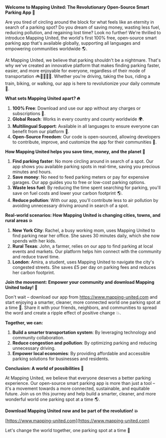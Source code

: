 **Welcome to Mapping United: The Revolutionary Open-Source Smart Parking App 🚀**

Are you tired of circling around the block for what feels like an eternity in search of a parking spot? Do you dream of saving money, wasting less fuel, reducing pollution, and regaining lost time? Look no further! We're thrilled to introduce Mapping United, the world's first 100% free, open-source smart parking app that's available globally, supporting all languages and empowering communities worldwide 🌎.

At Mapping United, we believe that parking shouldn't be a nightmare. That's why we've created an innovative platform that makes finding parking faster, easier, and more enjoyable for everyone, regardless of their mode of transportation 🚲🚌🚂🚴‍♂️. Whether you're driving, taking the bus, riding a train, biking, or walking, our app is here to revolutionize your daily commute 💪.

**What sets Mapping United apart? 🔥**

1. **100% Free**: Download and use our app without any charges or subscriptions 🎁.
2. **Global Reach**: Works in every country and county worldwide 🌍.
3. **Multilingual Support**: Available in all languages to ensure everyone can benefit from our platform 💬.
4. **Open-Source Freedom**: Our code is open-sourced, allowing developers to contribute, improve, and customize the app for their communities 🔧.

**How Mapping United helps you save time, money, and the planet 🌟**

1. **Find parking faster**: No more circling around in search of a spot. Our app shows you available parking spots in real-time, saving you precious minutes and hours.
2. **Save money**: No need to feed parking meters or pay for expensive garages. Our app guides you to free or low-cost parking options.
3. **Waste less fuel**: By reducing the time spent searching for parking, you'll save on fuel costs and lower your carbon footprint 🌎.
4. **Reduce pollution**: With our app, you'll contribute less to air pollution by avoiding unnecessary driving around in search of a spot.

**Real-world scenarios: How Mapping United is changing cities, towns, and rural areas 💥**

1. **New York City**: Rachel, a busy working mom, uses Mapping United to find parking near her office. She saves 30 minutes daily, which she now spends with her kids.
2. **Rural Texas**: John, a farmer, relies on our app to find parking at local events and markets. Our platform helps him connect with the community and reduce travel time.
3. **London**: Amira, a student, uses Mapping United to navigate the city's congested streets. She saves £5 per day on parking fees and reduces her carbon footprint.

**Join the movement: Empower your community and download Mapping United today! 🎉**

Don't wait – download our app from https://www.mapping-united.com and start enjoying a smarter, cleaner, more connected world one parking spot at a time 🔑. Share it with your friends, neighbors, and communities to spread the word and create a ripple effect of positive change 💥.

**Together, we can:**

1. **Build a smarter transportation system**: By leveraging technology and community collaboration.
2. **Reduce congestion and pollution**: By optimizing parking and reducing unnecessary driving.
3. **Empower local economies**: By providing affordable and accessible parking solutions for businesses and residents.

**Conclusion: A world of possibilities 🌟**

At Mapping United, we believe that everyone deserves a better parking experience. Our open-source smart parking app is more than just a tool – it's a movement towards a more connected, sustainable, and equitable future. Join us on this journey and help build a smarter, cleaner, and more wonderful world one parking spot at a time 🌎.

**Download Mapping United now and be part of the revolution! 💥**

[https://www.mapping-united.com](https://www.mapping-united.com)

Let's change the world together, one parking spot at a time 🔑